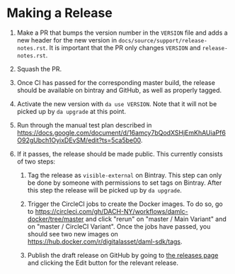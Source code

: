# Making a Release

1. Make a PR that bumps the version number in the `VERSION`
   file and adds a new header for the new version in
   `docs/source/support/release-notes.rst`.
   It is important that the PR only changes `VERSION` and `release-notes.rst`.
1. Squash the PR.
1. Once CI has passed for the corresponding master build, the release should be
   available on bintray and GitHub, as well as properly tagged.
1. Activate the new version with `da use VERSION`. Note that it will
   not be picked up by `da upgrade` at this point.
1. Run through the manual test plan described in https://docs.google.com/document/d/16amcy7bQodXSHjEmKhAUiaPf6O92gUbch1OyixDEvSM/edit?ts=5ca5be00.
1. If it passes, the release should be made public. This currently
   consists of two steps:

   1. Tag the release as `visible-external` on Bintray. This step can
      only be done by someone with permissions to set tags on Bintray.
      After this step the release will be picked up by `da upgrade`.

   1. Trigger the CircleCI jobs to create the Docker images. To do so,
      go to
      https://circleci.com/gh/DACH-NY/workflows/damlc-docker/tree/master
      and click "rerun" on "master / Main Variant" and on "master / CircleCI Variant".
      Once the jobs have passed, you should see two new images on https://hub.docker.com/r/digitalasset/daml-sdk/tags.

   1. Publish the draft release on GitHub by going to [the releases
      page](https://github.com/digital-asset/daml/releases) and clicking the
      Edit button for the relevant release.
